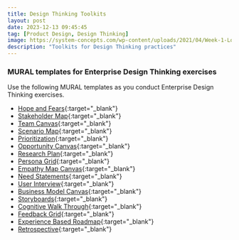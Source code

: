 ```yaml
---
title: Design Thinking Toolkits
layout: post
date: 2023-12-13 09:45:45
tag: [Product Design, Design Thinking]
image: https://system-concepts.com/wp-content/uploads/2021/04/Week-1-Loop-image.png
description: "Toolkits for Design Thinking practices"
---
```


### MURAL templates for Enterprise Design Thinking exercises

Use the following MURAL templates as you conduct Enterprise Design Thinking exercises.

- [Hope and Fears](https://app.mural.co/template/60a78ed6-aa67-441e-b4a5-ce652ab9e913/817e9389-6650-441e-ba02-87914b47bd56){:target="_blank"}
- [Stakeholder Map](https://app.mural.co/template/7244a026-685d-4b9b-9ef6-0fbd5f8c0ef9/38a95111-ea42-438a-ba4e-96abb1c4ef94){:target="_blank"}
- [Team Canvas](https://mural.co/framework/team-canvas){:target="_blank"}
- [Scenario Map](https://app.mural.co/template/0ae195bc-111b-4e22-8eb6-c628b1fe8760/93df9435-ad8d-4117-9654-35b2ed542d13){:target="_blank"}
- [Prioritization](https://app.mural.co/template/cc0f05c8-fbd4-46ac-a6ff-be4b11444e4d/e32a6312-4c81-4196-8977-95a6dedda64b){:target="_blank"}
- [Opportunity Canvas](https://app.mural.co/template/68ad63e8-0a69-4b68-ab23-ab8ea6e9f6d1/ed0bb724-b55f-4aa4-b3f7-9935124a7ff4){:target="_blank"}
- [Research Plan](https://app.mural.co/template/f1648e92-e4c8-4008-a18e-6e965926670a/3a37128d-36be-4b69-9ea0-88345e5060ab){:target="_blank"}
- [Persona Grid](https://app.mural.co/template/32bea3f7-53d4-417b-9423-153539534fe6/f9fd8019-dd92-4afa-8adf-5ab522233161){:target="_blank"}
- [Empathy Map Canvas](https://app.mural.co/template/e039541c-944d-4d99-8cdb-74979fd2f7c8/ce11b718-75c3-4501-b058-0c8604d0124b){:target="_blank"}
- [Need Statements](https://app.mural.co/template/091208be-7e62-4f6e-abd3-fdfad756ef0c/d01a9ed0-c180-4cdf-8f8c-661a5c394432){:target="_blank"}
- [User Interview](https://app.mural.co/template/1fab15f5-075c-4a13-acbe-692e6e8c9df8/251da3c2-c93a-4ade-b964-2b9b598c352c){:target="_blank"}
- [Business Model Canvas](https://app.mural.co/template/31c78927-99fc-4448-8d89-c12493b8fe53/8509eaff-fb9f-4937-a303-58f4325598d5){:target="_blank"}
- [Storyboards](https://app.mural.co/template/0649c8f6-1e48-4b80-b550-812515942a20/38b62818-79d4-48ce-ba45-1186b83438e2){:target="_blank"}
- [Cognitive Walk Through](https://app.mural.co/template/ed94a576-f4a2-4312-83e0-790f332714b4/f0b65cdd-f100-487a-9fd0-00265494553e){:target="_blank"}
- [Feedback Grid](https://app.mural.co/template/f6d834da-6d63-478d-8431-0f44c4fb3dfe/4fd168bd-54cf-44df-82ee-b9c9e5c15068){:target="_blank"}
- [Experience Based Roadmap](https://app.mural.co/template/25247eef-592f-4708-85bb-51a6edc9bd02/74e7dc37-94ad-4231-8ce7-86a07b5094eb){:target="_blank"}
- [Retrospective](https://app.mural.co/template/1d88bfa9-c013-4efe-947a-1f4eea0f4a5a/47709719-72cf-40d3-9b36-2bdb8d778aa3){:target="_blank"}